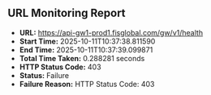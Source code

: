 ## URL Monitoring Report

- **URL:** https://api-gw1-prod1.fisglobal.com/gw/v1/health
- **Start Time:** 2025-10-11T10:37:38.811590
- **End Time:** 2025-10-11T10:37:39.099871
- **Total Time Taken:** 0.288281 seconds
- **HTTP Status Code:** 403
- **Status:** Failure
- **Failure Reason:** HTTP Status Code: 403
